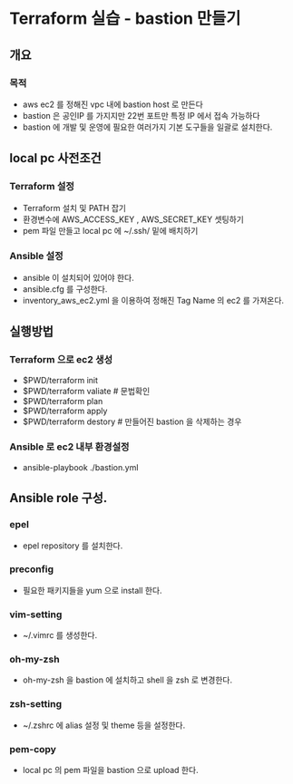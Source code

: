 # Terraform 실습 - bastion 만들기
## 개요
### 목적
* aws ec2 를 정해진 vpc 내에 bastion host 로 만든다
* bastion 은 공인IP 를 가지지만 22번 포트만 특정 IP 에서 접속 가능하다
* bastion 에 개발 및 운영에 필요한 여러가지 기본 도구들을 일괄로 설치한다.

## local pc 사전조건
### Terraform 설정
* Terraform 설치 및 PATH 잡기
* 환경변수에 AWS_ACCESS_KEY , AWS_SECRET_KEY 셋팅하기
* pem 파일 만들고 local pc 에 ~/.ssh/ 밑에 배치하기

### Ansible 설정
* ansible 이 설치되어 있어야 한다.
* ansible.cfg 를 구성한다.
* inventory_aws_ec2.yml 을 이용하여 정해진 Tag Name 의 ec2 를 가져온다.

## 실행방법
### Terraform 으로 ec2 생성
* $PWD/terraform init
* $PWD/terraform valiate # 문법확인
* $PWD/terraform plan
* $PWD/terraform apply
* $PWD/terraform destory # 만들어진 bastion 을 삭제하는 경우

### Ansible 로 ec2 내부 환경설정
* ansible-playbook ./bastion.yml

## Ansible role 구성.
### epel
* epel repository 를 설치한다.

### preconfig
* 필요한 패키지들을 yum 으로 install 한다.

### vim-setting
* ~/.vimrc 를 생성한다. 

### oh-my-zsh
* oh-my-zsh 을 bastion 에 설치하고 shell 을 zsh 로 변경한다.

### zsh-setting
* ~/.zshrc 에 alias 설정 및 theme 등을 설정한다.

### pem-copy
* local pc 의 pem 파일을 bastion 으로 upload 한다.



